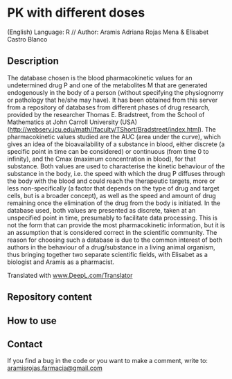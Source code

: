 # PK with different doses
(English) Language: R // Author: Aramis Adriana Rojas Mena & Elisabet Castro Blanco

## Description
The database chosen is the blood pharmacokinetic values for an undetermined drug P and one of the metabolites M that are generated endogenously in the body of a person (without specifying the physiognomy or pathology that he/she may have).
It has been obtained from this server from a repository of databases from different phases of drug research, provided by the researcher Thomas E. Bradstreet, from the School of Mathematics at John Carroll University (USA) (http://webserv.jcu.edu/math//faculty/TShort/Bradstreet/index.html).
The pharmacokinetic values studied are the AUC (area under the curve), which gives an idea of the bioavailability of a substance in blood, either discrete (a specific point in time can be considered) or continuous (from time 0 to infinity), and the Cmax (maximum concentration in blood), for that substance.
Both values are used to characterise the kinetic behaviour of the substance in the body, i.e. the speed with which the drug P diffuses through the body with the blood and could reach the therapeutic targets, more or less non-specifically (a factor that depends on the type of drug and target cells, but is a broader concept), as well as the speed and amount of drug remaining once the elimination of the drug from the body is initiated.
In the database used, both values are presented as discrete, taken at an unspecified point in time, presumably to facilitate data processing. This is not the form that can provide the most pharmacokinetic information, but it is an assumption that is considered correct in the scientific community.
The reason for choosing such a database is due to the common interest of both authors in the behaviour of a drug/substance in a living animal organism, thus bringing together two separate scientific fields, with Elisabet as a biologist and Aramis as a pharmacist.

Translated with www.DeepL.com/Translator

## Repository content

## How to use

## Contact
If you find a bug in the code or you want to make a comment, write to: aramisrojas.farmacia@gmail.com
